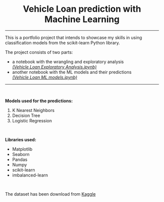 <center> <h1> Vehicle Loan prediction with Machine Learning </h1> </center>

---
This is a portfolio project that intends to showcase my skills in using classification models from the scikit-learn Python library.
 <br>

The project consists of two parts:
+ a notebook with the wrangling and exploratory analysis<br>
    [*(Vehicle Loan Exploratory Analysis.ipynb)*](https://github.com/RobCzikkel/Vehicle-Loan-ML-project/blob/main/Vehicle%20Loan%20Exploratory%20Analysis.ipynb)
+ another notebook with the ML models and their predictions<br>
    [*(Vehicle Loan ML models.ipynb)*](https://github.com/RobCzikkel/Vehicle-Loan-ML-project/blob/main/Vehicle%20Loan%20ML%20models.ipynb.ipynb)


___

<br>

**Models used for the predictions:**
1. K Nearest Neighbors
2. Decision Tree
3. Logistic Regression

<br>

**Libraries used:**
+ Matplotlib
+ Seaborn
+ Pandas
+ Numpy
+ scikit-learn 
+ imbalanced-learn


<br>

The dataset has been download from [Kaggle](https://www.kaggle.com/avikpaul4u/vehicle-loan-default-prediction)
